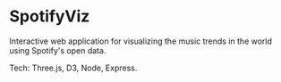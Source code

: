 # SpotifyViz

Interactive web application for visualizing the music trends in the world using Spotify's open data.

Tech: Three.js, D3, Node, Express.

